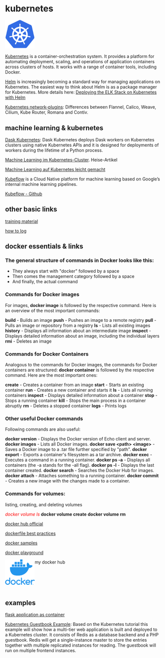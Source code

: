 # kubernetes

<img src="kubernetes_logo.png" width="96">

[Kubernetes](https://kubernetes.io/) is a container-orchestration system.
It provides a platform for automating deployment, scaling, and operations of application containers across clusters of hosts. It works with a range of container tools, including Docker.

[Helm](https://helm.sh/) is increasingly becoming a standard way for managing applications on Kubernetes. The easiest way to think about Helm is as a package manager for Kubernetes. More details here: [Deploying the ELK Stack on Kubernetes with Helm](https://logz.io/blog/deploying-the-elk-stack-on-kubernetes-with-helm/)

[Kubernetes network-plugins](https://kubedex.com/kubernetes-network-plugins/): Differences between Flannel, Calico, Weave, Cilium, Kube Router, Romana and Contiv.

## machine learning & kubernetes
[Dask Kubernetes](https://kubernetes.dask.org/en/latest/): Dask Kubernetes deploys Dask workers on Kubernetes clusters using native Kubernetes APIs and it is designed for deployments of workers during the lifetime of a Python process.

[Machine Learning im Kubernetes-Cluster](https://m.heise.de/developer/artikel/Machine-Learning-im-Kubernetes-Cluster-4226233.html?seite=all). Heise-Artikel

[Machine Learning auf Kubernetes leicht gemacht](https://jaxenter.de/kubernetes/kubeflow-1-0-machine-learning-auf-kubernetes-leicht-gemacht-92380)

[Kubeflow](https://medium.com/kubeflow/kubeflow-1-0-cloud-native-ml-for-everyone-a3950202751) is a Cloud Native platform for machine learning based on Google’s internal machine learning pipelines.

[Kubeflow - Github](https://github.com/kubeflow/kubeflow)

## other basic links
[training material](https://github.com/loodse/k8s-exercises/tree/master/containers/fundamentals)

[how to log](https://github.com/loodse/k8s-exercises/blob/master/containers/fundamentals/10_logs.md)

## docker essentials & links

### The general structure of commands in Docker looks like this:

* They always start with "docker" followed by a space
* Then comes the management category followed by a space
* And finally, the actual command

### Commands for Docker images
For images, **docker image** is followed by the respective command. Here is an overview of the most important commands:

**build** - Builds an image
**push** - Pushes an image to a remote registry
**pull** - Pulls an image or repository from a registry
**ls** - Lists all existing images
**history** - Displays all information about an intermediate image
**inspect** - Displays detailed information about an image, including the individual layers
**rmi** - Deletes an image


### Commands for Docker Containers
Analogous to the commands for Docker images, the commands for Docker containers are structured: **docker container** is followed by the respective command. Here are the most important ones:

**create** - Creates a container from an image
**start** - Starts an existing container
**run** - Creates a new container and starts it
**ls** - Lists all running containers
**inspect** - Displays detailed information about a container
**stop** - Stops a running container
**kill** - Stops the main process in a container abruptly
**rm** - Deletes a stopped container
**logs** - Prints logs


### Other useful Docker commands
Following commands are also useful:

**docker version** - Displays the Docker version of Echo client and server.
**docker images** - Lists all Docker images.
**docker save \<path> \<image>** - Saves a Docker image to a .tar file further specified by "path".
**docker export** - Exports a container's filesystem as a tar archive.
**docker exec** - Executes a command in a running container.
**docker ps -a** - Displays all containers (the -a stands for the -all flag).
**docker ps -l** - Displays the last container created.
**docker search** - Searches the Docker Hub for images.
**docker attach** - Attaches something to a running container.
**docker commit** - Creates a new image with the changes made to a container. 


### Commands for volumes:
listing, creating, and deleting volumes

<span style="color:red">*docker volume ls*</span>
**docker volume create**
**docker volume rm**



[docker hub official](https://hub.docker.com/search?q=&type=image)  

[dockerfile best practices](https://youtu.be/JofsaZ3H1qM)

[docker samples](https://docs.docker.com/samples/)

[docker playground](https://labs.play-with-docker.com)

my docker hub
<a href="https://hub.docker.com/u/thehadz" alt="my docker account">
  <img src="docker_logo.png" align="left" width="96" >
</a>

<br>
<br>
<br>
<br>

## examples
[flask application as container](https://github.com/hadze/kubernetes/tree/master/flask)

[Kubernetes Guestbook Example](https://github.com/loodse/k8s-exercises/tree/master/k8s/fundamentals/kubernetes_example): Based on the Kubernetes tutorial this example will show how a multi-tier web application is built and deployed to a Kubernetes cluster. It consists of Redis as a database backend and a PHP guestbook. Redis will get a single-instance master to store the entries together with multiple replicated instances for reading. The guestbook will run on multiple frontend instances.
